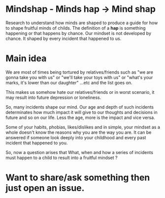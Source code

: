 # Mindshap - Minds hap -> Mind shap
Research to understand how minds are shaped to produce a guide for how to shape fruitful minds of childs. The definition of a **hap** is something happening or that happens by chance. Our mindset is not developed by chance. It shaped by every incident that happened to us.


# Main idea
We are most of times being tortured by relatives/friends such as "we are gonna take you with us" or "we'll take your toys with us" or "what's your marks, it's lower than our daughter" ...etc and the list goes on. 

This makes us somehow hate our relatives/friends or in worst scenario, it may result into future depression or loneliness.

So, many incidents shape our mind. Our age and depth of such incidents determinates how much impact it will give to our thoughts and decisions in future and so on our life. Less the age, more is the impact and vice versa.

Some of your habits, phobias, likes/dislikes and in simple, your mindset as a whole doesn't know the reasons why you are the way you are. It can be answered if someone look deeply into your childhood and every past incident that happened to you.

So, now a question arises that What, when and how a series of incidents must happen to a child to result into a fruitful mindset ?

# Want to share/ask something then just open an issue.
